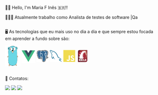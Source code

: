 
 ✌🏻 Hello, I'm Maria F Inês 🇧🇷!!


 👩🏻‍💻 Atualmente trabalho como Analista de testes de software |Qa 
##
🖥️ As tecnologias que eu mais uso no dia a dia e que sempre estou focada em aprender a fundo sobre são:

<div style="display: inline_block">
  <img align="center" alt="Go" height="70" width="50" src="https://raw.githubusercontent.com/devicons/devicon/master/icons/go/go-original.svg">
  <img align="center" alt="Vuejs" height="45" width="45" src="https://raw.githubusercontent.com/devicons/devicon/master/icons/vuejs/vuejs-original.svg">
 <img align="center" alt="PSQL" height="40" width="40" src="https://raw.githubusercontent.com/devicons/devicon/master/icons/postgresql/postgresql-original.svg">
 <img align="center" alt="MySQL" height="40" width="40" src="https://raw.githubusercontent.com/devicons/devicon/master/icons/mysql/mysql-original.svg">
 <img align="center" alt="Js" height="40" width="40" src="https://raw.githubusercontent.com/devicons/devicon/master/icons/javascript/javascript-plain.svg">
<img align="center" alt="Rails" height="40" width="40" src="https://raw.githubusercontent.com/devicons/devicon/master/icons/rails/rails-original-wordmark.svg">
  <br>
</div>

##


##

📲 Contatos:

<div> 
  <a href="https://instagram.com/mariafariasines?igshid=YTY2NzY3YTc=" target="_blank"><img src="https://img.shields.io/badge/-Instagram-%23E4405F?style=for-the-badge&logo=instagram&logoColor=white" target="_blank"></a> 
  <a href = "imariaines37@gmail.com"><img src="https://img.shields.io/badge/-Gmail-%23333?style=for-the-badge&logo=gmail&logoColor=white" target="_blank"></a>
  <a href="https://www.linkedin.com/in/maria-farias-in%C3%AAs-585996222" target="_blank"><img src="https://img.shields.io/badge/-LinkedIn-%230077B5?style=for-the-badge&logo=linkedin&logoColor=white" target="_blank"></a> 
 
